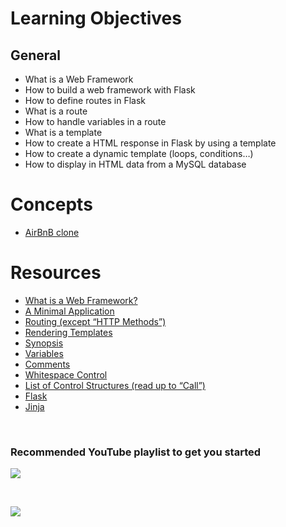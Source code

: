 # Learning Objectives
## General

* What is a Web Framework
* How to build a web framework with Flask
* How to define routes in Flask
* What is a route
* How to handle variables in a route
* What is a template
* How to create a HTML response in Flask by using a template
* How to create a dynamic template (loops, conditions…)
* How to display in HTML data from a MySQL database

# Concepts
* [AirBnB clone](https://intranet.alxswe.com/concepts/74)

# Resources

* [What is a Web Framework?](https://intranet.alxswe.com/rltoken/64SQpOGx46Ljp0zFJchESg)
* [A Minimal Application](https://intranet.alxswe.com/rltoken/NopQlHIr9J_9OPX9XRgfvw)
* [Routing (except “HTTP Methods”)](https://intranet.alxswe.com/rltoken/cQiIhbSdIcg1Ao1MICseBg)
* [Rendering Templates](https://intranet.alxswe.com/rltoken/DBM65T59nySd0ZRlZZ0CXw)
* [Synopsis](https://intranet.alxswe.com/rltoken/5Y_A7XB9Qo1JeZgiSUq0yQ)
* [Variables](https://intranet.alxswe.com/rltoken/ITzobwYP1Lc4KqEUUcYCGw)
* [Comments](https://intranet.alxswe.com/rltoken/ykUFuQSE9KD1M7WGY-4v4w)
* [Whitespace Control](https://intranet.alxswe.com/rltoken/NMLZom50ZVOxQlgYW3rnuQ)
* [List of Control Structures (read up to “Call”)](https://intranet.alxswe.com/rltoken/5AGhzIt0zSpPJh9SFysdMQ)
* [Flask](https://intranet.alxswe.com/rltoken/VJs151_hsE9g7Cw-Pz5bVg)
* [Jinja](https://intranet.alxswe.com/rltoken/2y_hunzGCCvSot06EW67UQ)

<br>

### Recommended YouTube playlist to get you started

![](https://youtu.be/MwZwr5Tvyxo?list=PL-osiE80TeTs4UjLw5MM6OjgkjFeUxCYH)

<br>

![](https://s3.amazonaws.com/intranet-projects-files/concepts/74/hbnb_step3.png)
